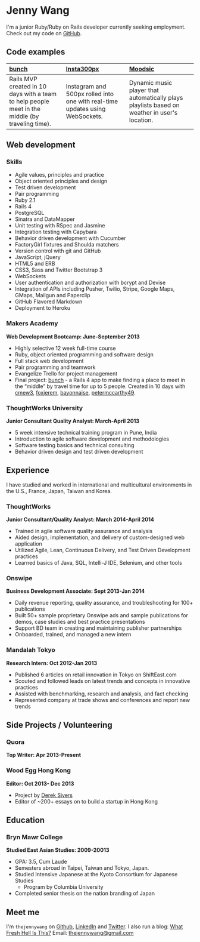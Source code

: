 Jenny Wang
=========

I'm a junior Ruby/Ruby on Rails developer currently seeking employment.
Check out my code on [GitHub].

Code examples
-------------

| [bunch] | [Insta300px] | [Moodsic] |
|:------- |:------------ |:--------- |
| Rails MVP created in 10 days with a team to help people meet in the middle (by traveling time). | Instagram and 500px rolled into one with real-time updates using WebSockets. | Dynamic music player that automatically plays playlists based on weather in user's location. |


Web development
---------------


### Skills

  - Agile values, principles and practice
  - Object­ oriented principles and design
  - Test­ driven development
  - Pair programming
  - Ruby 2.1
  - Rails 4
  - PostgreSQL
  - Sinatra and DataMapper
  - Unit testing with RSpec and Jasmine
  - Integration testing with Capybara
  - Behavior driven development with Cucumber
  - FactoryGirl fixtures and Shoulda matchers
  - Version control with git and GitHub
  - JavaScript, jQuery
  - HTML5 and ERB
  - CSS3, Sass and Twitter Bootstrap 3
  - WebSockets
  - User authentication and authorization with bcrypt and Devise
  - Integration of APIs including Pusher, Twilio, Stripe, Google Maps, GMaps, Mailgun and Paperclip
  - GitHub Flavored Markdown
  - Deployment to Heroku

### Makers Academy
**Web Development Bootcamp: June-September 2013**

  - Highly selective 12 week full-time course
  - Ruby, object oriented programming and software design
  - Full stack web development
  - Pair programming and teamwork
  - Evangelize Trello for project management
  - Final project: [bunch] - a Rails 4 app to make finding a place to meet in the “middle” by travel time for up to 5 people. Created in 10 days with [cmew3], [foxjerem], [bayonnaise], [petermccarthy49].


### ThoughtWorks University
**Junior Consultant Quality Analyst: March-April 2013**

  - 5 week intensive technical training program in Pune, India
  - Introduction to agile software development and methodologies 
  - Software testing basics and technical consulting
  - Behavior driven design and test driven development



Experience
----------

I have studied and worked in international and multicultural environments in the U.S., France, Japan, Taiwan and Korea.

### ThoughtWorks
**Junior Consultant/Quality Analyst: March 2014-April 2014**

  - Trained in agile software quality assurance and analysis
  - Aided design, implementation, and delivery of custom-designed web application 
  - Utilized Agile, Lean, Continuous Delivery, and Test Driven Development practices
  - Learned basics of Java, SQL, Intelli-J IDE, Selenium, and other tools

### Onswipe
**Business Development Associate: Sept 2013-Jan 2014**

  - Daily revenue reporting, quality assurance, and troubleshooting for 100+ publications 
  - Built 50+ sample proprietary Onswipe ads and sample publications for demos, case studies and best practice presentations
  - Support BD team in creating and maintaining publisher partnerships
  - Onboarded, trained, and managed a new intern

### Mandalah Tokyo
**Research Intern: Oct 2012-Jan 2013**

  - Published 6 articles on retail innovation in Tokyo on ShiftEast.com
  - Scouted and followed leads on latest trends and concepts in innovative practices 
  - Assisted with benchmarking, research and analysis, and fact checking
  - Represented company at trade shows and conferences and report new trends


Side Projects / Volunteering
------------

### Quora
**Top Writer: Apr 2013-Present**

### Wood Egg Hong Kong
**Editor: Oct 2013- Dec 2013**
  - Project by [Derek Sivers]
  - Editor of ~200+ essays on to build a startup in Hong Kong


Education
---------

### Bryn Mawr College
**Studied East Asian Studies: 2009-20013**

  - GPA: 3.5, Cum Laude
  - Semesters abroad in Taipei, Taiwan and Tokyo, Japan.
  - Studied Intensive Japanese at the Kyoto Consortium for Japanese Studies 
    - Program by Columbia University
  - Completed senior thesis on the nation branding of Japan



Meet me
-------
I'm `thejennywang` on [Github], [LinkedIn] and [Twitter]. I also run a blog: [What Fresh Hell Is This?]
Email: [thejennywang@gmail.com]

  [bunch]: https://github.com/thejennywang/bunch
  [Insta300px]: https://github.com/thejennywang/ma-instagram
  [Moodsic]: https://github.com/thejennywang/ma-moodsic

  [Makers Academy]: http://www.makersacademy.com
  [cmew3]: htts://github.com/cmew3
  [foxjerem]: htts://github.com/foxjerem
  [bayonnaise]: htts://github.com/bayonnaise
  [petermccarthy49]: htts://github.com/petermccarthy49

  [Derek Sivers]: https://sivers.org/

  [thejennywang@gmail.com]: mailto:thejennywang@gmail.com
  [GitHub]: https://github.com/thejennywang
  [LinkedIn]: http://linkedin.com/in/thejennywang
  [Twitter]: http://twitter.com/almightyjenny
  [What Fresh Hell Is This?]: htpps://thealmightyjenny.com

